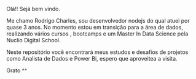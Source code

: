 Olá!! Sejá bem vindo.

Me chamo Rodrigo Charles, sou desenvolvedor nodejs do qual atuei por quase 3 anos. No momento estou em transição para a área de dados, realizando vários cursos , bootcamps e um Master In Data Science pela Nuclio Digital School.

Neste repositório você encontrará meus estudos e desafios de projetos como Analista de Dados e Power Bi, espero que aproveitea a visita.

Grato ^^
